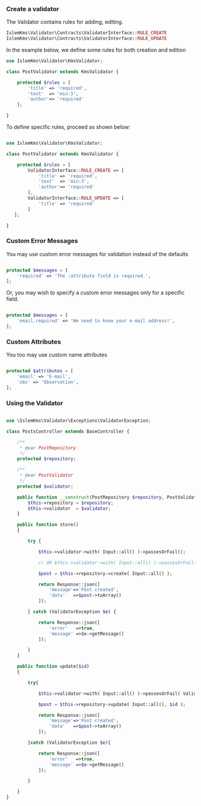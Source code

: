 ### Create a validator

The Validator contains rules for adding, editing.

```php
IslemKms\Validator\Contracts\ValidatorInterface::RULE_CREATE
IslemKms\Validator\Contracts\ValidatorInterface::RULE_UPDATE
```

In the example below, we define some rules for both creation and edition

```php
use IslemKms\Validator\KmsValidator;

class PostValidator extends KmsValidator {

    protected $rules = [
        'title' => 'required',
        'text'  => 'min:3',
        'author'=> 'required'
    ];

}

```

To define specific rules, proceed as shown below:

```php

use IslemKms\Validator\KmsValidator;

class PostValidator extends KmsValidator {

    protected $rules = [
        ValidatorInterface::RULE_CREATE => [
            'title' => 'required',
            'text'  => 'min:3',
            'author'=> 'required'
        ],
        ValidatorInterface::RULE_UPDATE => [
            'title' => 'required'
        ]
   ];

}

```

### Custom Error Messages

You may use custom error messages for validation instead of the defaults

```php

protected $messages = [
    'required' => 'The :attribute field is required.',
];

```

Or, you may wish to specify a custom error messages only for a specific field.

```php

protected $messages = [
    'email.required' => 'We need to know your e-mail address!',
];

```

### Custom Attributes

You too may use custom name attributes

```php

protected $attributes = [
    'email' => 'E-mail',
    'obs' => 'Observation',
];

```

### Using the Validator

```php

use \IslemKms\Validator\Exceptions\ValidatorException;

class PostsController extends BaseController {

    /**
     * @var PostRepository
     */
    protected $repository;

    /**
     * @var PostValidator
     */
    protected $validator;

    public function __construct(PostRepository $repository, PostValidator $validator){
        $this->repository = $repository;
        $this->validator  = $validator;
    }

    public function store()
    {

        try {

            $this->validator->with( Input::all() )->passesOrFail();

            // OR $this->validator->with( Input::all() )->passesOrFail( ValidatorInterface::RULE_CREATE );

            $post = $this->repository->create( Input::all() );

            return Response::json([
                'message'=>'Post created',
                'data'   =>$post->toArray()
            ]);

        } catch (ValidatorException $e) {

            return Response::json([
                'error'   =>true,
                'message' =>$e->getMessage()
            ]);

        }
    }

    public function update($id)
    {

        try{

            $this->validator->with( Input::all() )->passesOrFail( ValidatorInterface::RULE_UPDATE );

            $post = $this->repository->update( Input::all(), $id );

            return Response::json([
                'message'=>'Post created',
                'data'   =>$post->toArray()
            ]);

        }catch (ValidatorException $e){

            return Response::json([
                'error'   =>true,
                'message' =>$e->getMessage()
            ]);

        }

    }
}
```
